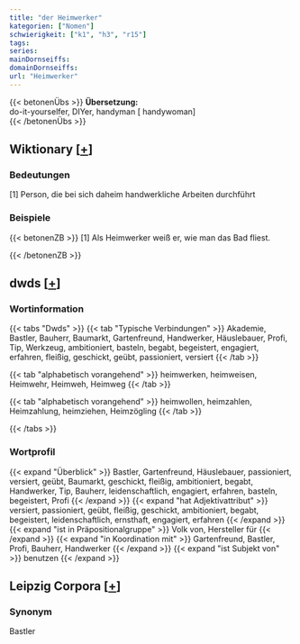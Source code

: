 ```yaml
---
title: "der Heimwerker"
kategorien: ["Nomen"]
schwierigkeit: ["k1", "h3", "r15"]
tags:
series:
mainDornseiffs:
domainDornseiffs:
url: "Heimwerker"
---
```


{{< betonenÜbs >}}
**Übersetzung:**  
do-it-yourselfer, DIYer, handyman [ handywoman]  
{{< /betonenÜbs >}}

## Wiktionary [[+](https://de.wiktionary.org/wiki/Heimwerker)]

### Bedeutungen
[1] Person, die bei sich daheim handwerkliche Arbeiten durchführt  

### Beispiele
{{< betonenZB >}}
[1] Als Heimwerker weiß er, wie man das Bad fliest.  

{{< /betonenZB >}}


## dwds [[+](https://www.dwds.de/wb/Heimwerker)]

### Wortinformation
{{< tabs "Dwds" >}}
{{< tab "Typische Verbindungen" >}}
Akademie, Bastler, Bauherr, Baumarkt, Gartenfreund, Handwerker, Häuslebauer, Profi, Tip, Werkzeug, ambitioniert, basteln, begabt, begeistert, engagiert, erfahren, fleißig, geschickt, geübt, passioniert, versiert
{{< /tab >}}

{{< tab "alphabetisch vorangehend" >}}
heimwerken, heimweisen, Heimwehr, Heimweh, Heimweg
{{< /tab >}}

{{< tab "alphabetisch vorangehend" >}}
heimwollen, heimzahlen, Heimzahlung, heimziehen, Heimzögling
{{< /tab >}}

{{< /tabs >}}

### Wortprofil
{{< expand "Überblick" >}} Bastler, Gartenfreund, Häuslebauer, passioniert, versiert, geübt, Baumarkt, geschickt, fleißig, ambitioniert, begabt, Handwerker, Tip, Bauherr, leidenschaftlich, engagiert, erfahren, basteln, begeistert, Profi {{< /expand >}}
{{< expand "hat Adjektivattribut" >}} versiert, passioniert, geübt, fleißig, geschickt, ambitioniert, begabt, begeistert, leidenschaftlich, ernsthaft, engagiert, erfahren {{< /expand >}}
{{< expand "ist in Präpositionalgruppe" >}} Volk von, Hersteller für {{< /expand >}}
{{< expand "in Koordination mit" >}} Gartenfreund, Bastler, Profi, Bauherr, Handwerker {{< /expand >}}
{{< expand "ist Subjekt von" >}} benutzen {{< /expand >}}

## Leipzig Corpora [[+](https://corpora.uni-leipzig.de/en/res?word=Heimwerker&corpusId=deu_newscrawl-public_2018)]


### Synonym
Bastler

